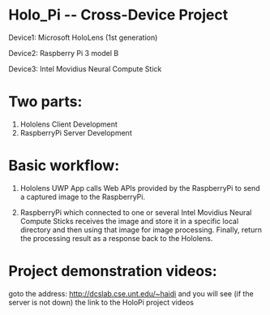 # Holo_Pi -- Cross-Device Project

Device1:
Microsoft HoloLens (1st generation)

Device2:
Raspberry Pi 3 model B

Device3:
Intel Movidius Neural Compute Stick

# Two parts: 
1. Hololens Client Development
2. RaspberryPi Server Development


# Basic workflow:

1. Hololens UWP App calls Web APIs provided by the RaspberryPi to send
a captured image to the RaspberryPi.

2. RaspberryPi which connected to one or several Intel Movidius Neural Compute Sticks
receives the image and store it in a specific local directory and
then using that image for image processing. Finally, return the processing
result as a response back to the Hololens. 

# Project demonstration videos:
goto the address: http://dcslab.cse.unt.edu/~haidi and you will see (if the server is not down) the link to the HoloPi project videos
